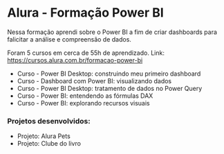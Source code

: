 # Alura - Formação Power BI

Nessa formação aprendi sobre o Power BI a fim de criar dashboards para falicitar a análise e compreensão de dados. 

Foram 5 cursos em cerca de 55h de aprendizado. Link: https://cursos.alura.com.br/formacao-power-bi
* Curso - Power BI Desktop: construindo meu primeiro dashboard
* Curso - Dashboard com Power BI: visualizando dados
* Curso - Power BI Desktop: tratamento de dados no Power Query
* Curso - Power BI: entendendo as fórmulas DAX
* Curso - Power BI: explorando recursos visuais

### Projetos desenvolvidos:

* Projeto: Alura Pets
* Projeto: Clube do livro
